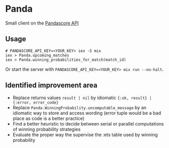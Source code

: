 # Panda

Small client on the [Pandascore API](https://developers.pandascore.co/docs)

## Usage

```
# PANDASCORE_API_KEY=<YOUR_KEY> iex -S mix
iex > Panda.upcoming_matches
iex > Panda.winning_probabilities_for_match(match_id)
```

Or start the server with `PANDASCORE_API_KEY=<YOUR_KEY> mix run --no-halt`.

## Identified improvement area

- Replace returns values `result | nil` by idiomatic `{:ok, result} | {:error, error_code}`
- Replace `Panda.WinningProbability.uncomputable_message` by an idiomatic way to store and access wording (error tuple would be a bad place as code is a better practice)
- Find a better heuristic to decide between serial or parallel computations of winning probability strategies
- Evaluate the proper way the supervise the :ets table used by winning probability
